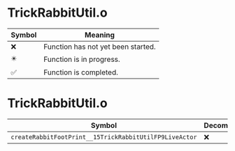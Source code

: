 # TrickRabbitUtil.o
| Symbol | Meaning 
| ------------- | ------------- 
| :x: | Function has not yet been started. 
| :eight_pointed_black_star: | Function is in progress. 
| :white_check_mark: | Function is completed. 


# TrickRabbitUtil.o
| Symbol | Decompiled? |
| ------------- | ------------- |
| `createRabbitFootPrint__15TrickRabbitUtilFP9LiveActor` | :x: |
